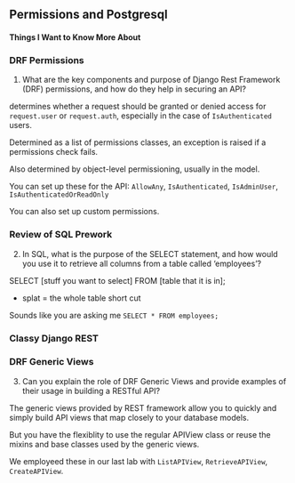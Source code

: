 ## Permissions and Postgresql

#### Things I Want to Know More About


### DRF Permissions

1. What are the key components and purpose of Django Rest Framework (DRF) permissions, and how do they help in securing an API?

determines whether a request should be granted or denied access for `request.user` or `request.auth`, especially in the case of `IsAuthenticated` users. 

Determined as a list of permissions classes, an exception is raised if a permissions check fails.

Also determined by object-level permissioning, usually in the model. 

You can set up these for the API: `AllowAny`, `IsAuthenticated`, `IsAdminUser`, `IsAuthenticatedOrReadOnly`

You can also set up custom permissions. 

### Review of SQL Prework

2. In SQL, what is the purpose of the SELECT statement, and how would you use it to retrieve all columns from a table called ‘employees’?

SELECT [stuff you want to select] FROM [table that it is in]; 
* splat = the whole table short cut

Sounds like you are asking me `SELECT * FROM employees;`

### Classy Django REST

### DRF Generic Views

3. Can you explain the role of DRF Generic Views and provide examples of their usage in building a RESTful API?

The generic views provided by REST framework allow you to quickly and simply build API views that map closely to your database models.

But you have the flexiblity to use the regular APIView class or reuse the mixins and base classes used by the generic views.

We employeed these in our last lab with `ListAPIView`, `RetrieveAPIView`, `CreateAPIView`. 
